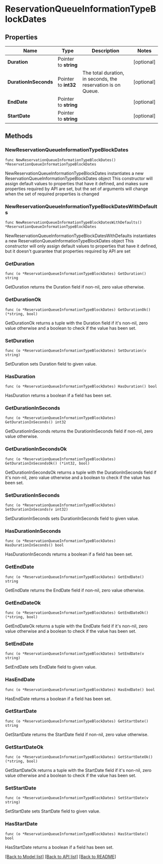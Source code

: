 # ReservationQueueInformationTypeBlockDates

## Properties

Name | Type | Description | Notes
------------ | ------------- | ------------- | -------------
**Duration** | Pointer to **string** |  | [optional] 
**DurationInSeconds** | Pointer to **int32** | The total duration, in seconds, the reservation is on Queue. | [optional] 
**EndDate** | Pointer to **string** |  | [optional] 
**StartDate** | Pointer to **string** |  | [optional] 

## Methods

### NewReservationQueueInformationTypeBlockDates

`func NewReservationQueueInformationTypeBlockDates() *ReservationQueueInformationTypeBlockDates`

NewReservationQueueInformationTypeBlockDates instantiates a new ReservationQueueInformationTypeBlockDates object
This constructor will assign default values to properties that have it defined,
and makes sure properties required by API are set, but the set of arguments
will change when the set of required properties is changed

### NewReservationQueueInformationTypeBlockDatesWithDefaults

`func NewReservationQueueInformationTypeBlockDatesWithDefaults() *ReservationQueueInformationTypeBlockDates`

NewReservationQueueInformationTypeBlockDatesWithDefaults instantiates a new ReservationQueueInformationTypeBlockDates object
This constructor will only assign default values to properties that have it defined,
but it doesn't guarantee that properties required by API are set

### GetDuration

`func (o *ReservationQueueInformationTypeBlockDates) GetDuration() string`

GetDuration returns the Duration field if non-nil, zero value otherwise.

### GetDurationOk

`func (o *ReservationQueueInformationTypeBlockDates) GetDurationOk() (*string, bool)`

GetDurationOk returns a tuple with the Duration field if it's non-nil, zero value otherwise
and a boolean to check if the value has been set.

### SetDuration

`func (o *ReservationQueueInformationTypeBlockDates) SetDuration(v string)`

SetDuration sets Duration field to given value.

### HasDuration

`func (o *ReservationQueueInformationTypeBlockDates) HasDuration() bool`

HasDuration returns a boolean if a field has been set.

### GetDurationInSeconds

`func (o *ReservationQueueInformationTypeBlockDates) GetDurationInSeconds() int32`

GetDurationInSeconds returns the DurationInSeconds field if non-nil, zero value otherwise.

### GetDurationInSecondsOk

`func (o *ReservationQueueInformationTypeBlockDates) GetDurationInSecondsOk() (*int32, bool)`

GetDurationInSecondsOk returns a tuple with the DurationInSeconds field if it's non-nil, zero value otherwise
and a boolean to check if the value has been set.

### SetDurationInSeconds

`func (o *ReservationQueueInformationTypeBlockDates) SetDurationInSeconds(v int32)`

SetDurationInSeconds sets DurationInSeconds field to given value.

### HasDurationInSeconds

`func (o *ReservationQueueInformationTypeBlockDates) HasDurationInSeconds() bool`

HasDurationInSeconds returns a boolean if a field has been set.

### GetEndDate

`func (o *ReservationQueueInformationTypeBlockDates) GetEndDate() string`

GetEndDate returns the EndDate field if non-nil, zero value otherwise.

### GetEndDateOk

`func (o *ReservationQueueInformationTypeBlockDates) GetEndDateOk() (*string, bool)`

GetEndDateOk returns a tuple with the EndDate field if it's non-nil, zero value otherwise
and a boolean to check if the value has been set.

### SetEndDate

`func (o *ReservationQueueInformationTypeBlockDates) SetEndDate(v string)`

SetEndDate sets EndDate field to given value.

### HasEndDate

`func (o *ReservationQueueInformationTypeBlockDates) HasEndDate() bool`

HasEndDate returns a boolean if a field has been set.

### GetStartDate

`func (o *ReservationQueueInformationTypeBlockDates) GetStartDate() string`

GetStartDate returns the StartDate field if non-nil, zero value otherwise.

### GetStartDateOk

`func (o *ReservationQueueInformationTypeBlockDates) GetStartDateOk() (*string, bool)`

GetStartDateOk returns a tuple with the StartDate field if it's non-nil, zero value otherwise
and a boolean to check if the value has been set.

### SetStartDate

`func (o *ReservationQueueInformationTypeBlockDates) SetStartDate(v string)`

SetStartDate sets StartDate field to given value.

### HasStartDate

`func (o *ReservationQueueInformationTypeBlockDates) HasStartDate() bool`

HasStartDate returns a boolean if a field has been set.


[[Back to Model list]](../README.md#documentation-for-models) [[Back to API list]](../README.md#documentation-for-api-endpoints) [[Back to README]](../README.md)


